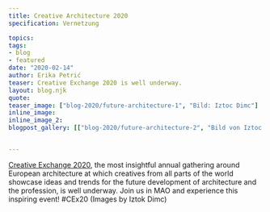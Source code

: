 ```yaml
---
title: Creative Architecture 2020
specification: Vernetzung

topics:
tags:
- blog
- featured
date: "2020-02-14"
author: Erika Petrić
teaser: Creative Exchange 2020 is well underway.
layout: blog.njk
quote:
teaser_image: ["blog-2020/future-architecture-1", "Bild: Iztoc Dimc"]
inline_image:
inline_image_2:
blogpost_gallery: [["blog-2020/future-architecture-2", "Bild von Iztoc Dimc"], ["blog-2020/future-architecture-3", "Bild von Iztoc Dimc"], ["blog-2020/future-architecture-4", "Bild von Iztoc Dimc"], ["blog-2020/future-architecture-5", "Bild von Iztoc Dimc"], ["blog-2020/future-architecture-6", "Bild von Iztoc Dimc"]]


---
```


[Creative Exchange 2020](https://www.facebook.com/events/551003695741882/ "Creative Exchange 2020"), the most insightful annual gathering around European architecture at which creatives from all parts of the world showcase ideas and trends for the future development of architecture and the profession, is well underway. Join us in MAO and experience this inspiring event! #CEx20 (Images by Iztok Dimc)
